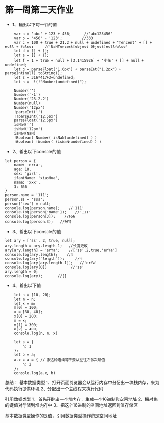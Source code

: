 # 第一周第二天作业

- 1、输出以下每一行的值

```
    var a = 'abc' + 123 + 456;      //'abc123456'
    var b = '456' - '123';         //333
    var c = 100 + true + 21.2 + null + undefined + "Tencent" + [] + null + false;     //'NaNTencent[object Object]nullfalse'
    let d = [] + [];
    let e = [] + {};
    let f = 1 + true + null + [3.1415926] + '小花' + [] + null + undefined;
    let g = parseFloat("1.6px") + parseInt("1.2px") + parseInt(null).toString();
    let z = 316*417+3+undefined;
    let h =  !(!"Number(undefined)");

    Number('')
    Number('-1')
    Number('23.2.2')
    Number(null)
    Number('12px')
    !parseInt('')
    !!parseInt('12.5px')
    parseFloat('12.5px')
    isNaN('')
    isNaN('12px')
    isNaN(NaN)
    !Boolean( Number( isNaN(undefined) ) )
    !Boolean( !Number( !isNaN(undefined) ) )

```
- 2、输出以下console的值

```
let person = {
    name: 'erYa',
    age: 18,
    sex: 'girl',
    ifantName: 'xiaoHua',
    name: 'xxx',
    3: 666
}
person.name = '111';
person.ss = 'sss';    
person['sex'] = null;
console.log(person.name);    //'111'
console.log(person['name']);    //'111'
console.log(person[3]);    //666
console.log(person.3);   //报错
```

- 3、输出以下console的值

```
let ary = ['ss', 2, true, null];
ary.length = ary.length-1;   //长度更改
ary[ary.length] = 'erYa';    //['ss',2,true,'erYa']
console.log(ary.length);    //4
console.log(ary['length']);     //4
console.log(ary[ary.length-1]);   //'erYa'
console.log(ary[0])           //'ss'
ary.length = 0;
console.log(ary);       //[]
```

- 4、输出以下值
```
    let n = [10, 20];
    let m = n;
    let x = m;
    m[0] = 100;
    x = [30, 40];
    x[0] = 200;
    m = x;
    m[1] = 300;
    n[2] = 400;
    console.log(n, m, x)     
```
        let a = {
            n: 1
        };
        let b = a;
        a.x = a = { // 像这种连续等于要从左往右依次赋值
            n: 2
        };
        console.log(a.x, b) 

总结：
基本数据类型
1、打开页面浏览器会从运行内存中分配出一块栈内存，来为代码执行提供环境
2、分配出一个主线程来执行代码

引用数据类型
1、首先开辟出一个堆内存，生成一个16进制的空间地址
2、把对象的键值对存储到堆内存中
3、把这个16进制的空间地址返回到值存储区

基本数据类型操作的是值，引用数据类型操作的是空间地址